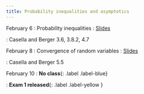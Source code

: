 ```yaml
---
title: Probability inequalities and asymptotics
---
```


February 6
: Probability inequalities
  : [Slides](https://sta711-s23.github.io/slides/lecture_12.pdf)
      
: Casella and Berger 3.6, 3.8.2, 4.7

February 8
: Convergence of random variables
  : [Slides](https://sta711-s23.github.io/slides/lecture_13.pdf)

: Casella and Berger 5.5

February 10
: **No class**{: .label .label-blue}

: **Exam 1 released**{: .label .label-yellow }